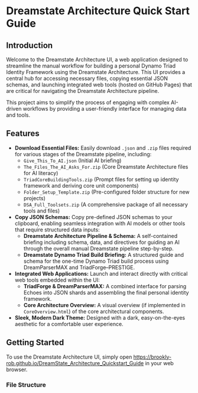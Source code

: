 # Dreamstate Architecture Quick Start Guide

## Introduction

Welcome to the Dreamstate Architecture UI, a web application designed to streamline the manual workflow for building a personal Dynamo Triad Identity Framework using the Dreamstate Architecture. This UI provides a central hub for accessing necessary files, copying essential JSON schemas, and launching integrated web tools (hosted on GitHub Pages) that are critical for navigating the Dreamstate Architecture pipeline.

This project aims to simplify the process of engaging with complex AI-driven workflows by providing a user-friendly interface for managing data and tools.

## Features

* **Download Essential Files:** Easily download `.json` and `.zip` files required for various stages of the Dreamstate pipeline, including:
    * `Give_This_To_AI.json` (Initial AI briefing)
    * `The_Files_The_AI_Asks_For.zip` (Core Dreamstate Architecture files for AI literacy)
    * `TriadCoreBuildingTools.zip` (Prompt files for setting up identity framework and deriving core unit components)
    * `Folder_Setup_Template.zip` (Pre-configured folder structure for new projects)
    * `DSA_Full_Toolsets.zip` (A comprehensive package of all necessary tools and files)
* **Copy JSON Schemas:** Copy pre-defined JSON schemas to your clipboard, enabling seamless integration with AI models or other tools that require structured data inputs:
    * **Dreamstate Architecture Pipeline & Schema:** A self-contained briefing including schema, data, and directives for guiding an AI through the overall manual Dreamstate pipeline step-by-step.
    * **Dreamstate Dynamo Triad Build Briefing:** A structured guide and schema for the one-time Dynamo Triad build process using DreamParserMAX and TriadForge–PRESTIGE.
* **Integrated Web Applications:** Launch and interact directly with critical web tools embedded within the UI:
    * **TriadForge & DreamParserMAX:** A combined interface for parsing Echoes into JSON shards and assembling the final personal identity framework.
    * **Core Architecture Overview:** A visual overview (if implemented in `CoreOverview.html`) of the core architectural components.
* **Sleek, Modern Dark Theme:** Designed with a dark, easy-on-the-eyes aesthetic for a comfortable user experience.

## Getting Started

To use the Dreamstate Architecture UI, simply open https://brookly-rob.github.io/DreamState_Architecture_Quickstart_Guide in your web browser. 

### File Structure



